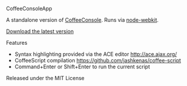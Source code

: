 CoffeeConsoleApp

A standalone version of [CoffeeConsole](https://github.com/snookca/CoffeeConsole). Runs via [node-webkit](https://github.com/rogerwang/node-webkit).

[Download the latest version](https://dl.dropboxusercontent.com/u/2628560/download/CoffeeConsole.app.zip)

Features

   * Syntax highlighting provided via the ACE editor http://ace.ajax.org/
   * CoffeeScript compilation https://github.com/jashkenas/coffee-script
   * Command+Enter or Shift+Enter to run the current script

Released under the MIT License
